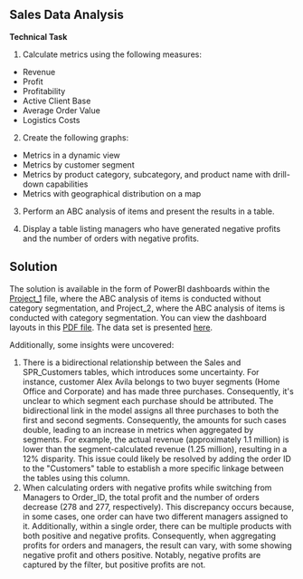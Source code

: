 ## Sales Data Analysis

<b>Technical Task</b>

1. Calculate metrics using the following measures:
- Revenue
- Profit
- Profitability
- Active Client Base
- Average Order Value
- Logistics Costs

2. Create the following graphs:
- Metrics in a dynamic view
- Metrics by customer segment
- Metrics by product category, subcategory, and product name with drill-down capabilities
- Metrics with geographical distribution on a map

3. Perform an ABC analysis of items and present the results in a table.
  
4. Display a table listing managers who have generated negative profits and the number of orders with negative profits.


## Solution
The solution is available in the form of PowerBI dashboards within the [Project_1](https://github.com/yanicen1/Sales_Data_Analysis/blob/main/Project_(ABC_without_categories).pbix) file, where the ABC analysis of items is conducted without category segmentation, and Project_2, where the ABC analysis of items is conducted with category segmentation. You can view the dashboard layouts in this [PDF file](https://github.com/yanicen1/Sales_Data_Analysis/blob/main/Project_(ABC_without_categories).pdf). The data set is presented [here](https://github.com/yanicen1/Sales_Data_Analysis/blob/main/Dataset.xlsx).

Additionally, some insights were uncovered:
1. There is a bidirectional relationship between the Sales and SPR_Customers tables, which introduces some uncertainty. For instance, customer Alex Avila belongs to two buyer segments (Home Office and Corporate) and has made three purchases. Consequently, it's unclear to which segment each purchase should be attributed. The bidirectional link in the model assigns all three purchases to both the first and second segments. Consequently, the amounts for such cases double, leading to an increase in metrics when aggregated by segments. For example, the actual revenue (approximately 1.1 million) is lower than the segment-calculated revenue (1.25 million), resulting in a 12% disparity. This issue could likely be resolved by adding the order ID to the "Customers" table to establish a more specific linkage between the tables using this column.
2. When calculating orders with negative profits while switching from Managers to Order_ID, the total profit and the number of orders decrease (278 and 277, respectively). This discrepancy occurs because, in some cases, one order can have two different managers assigned to it. Additionally, within a single order, there can be multiple products with both positive and negative profits. Consequently, when aggregating profits for orders and managers, the result can vary, with some showing negative profit and others positive. Notably, negative profits are captured by the filter, but positive profits are not.
